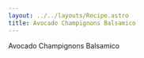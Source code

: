 ```yaml
---
layout: ../../layouts/Recipe.astro
title: Avocado Champignons Balsamico
---
```

Avocado Champignons Balsamico